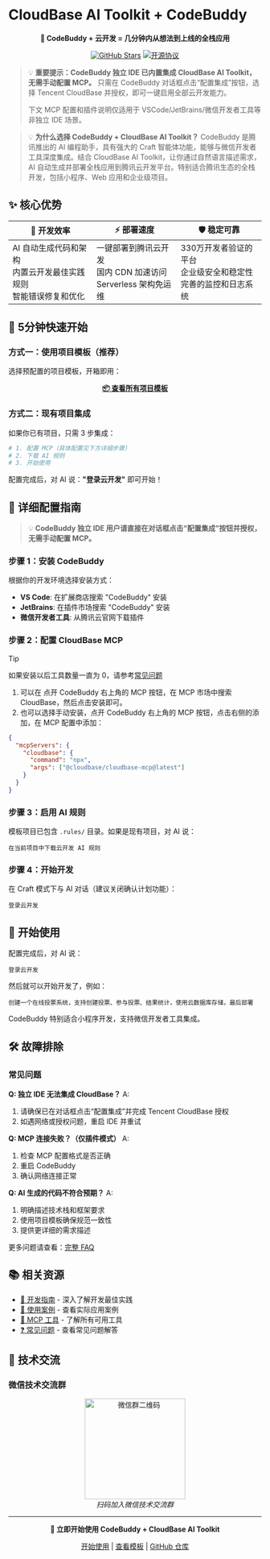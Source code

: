 # CloudBase AI Toolkit + CodeBuddy

<div align="center">

**🚀 CodeBuddy + 云开发 = 几分钟内从想法到上线的全栈应用**

[![GitHub Stars](https://img.shields.io/github/stars/TencentCloudBase/CloudBase-AI-ToolKit?style=social)](https://github.com/TencentCloudBase/CloudBase-AI-ToolKit)
[![开源协议](https://img.shields.io/badge/License-MIT-blue.svg)](https://github.com/TencentCloudBase/CloudBase-AI-ToolKit/blob/main/LICENSE)

</div>

> 💡 **重要提示：CodeBuddy 独立 IDE 已内置集成 CloudBase AI Toolkit，无需手动配置 MCP。**
> 只需在 CodeBuddy 对话框点击“配置集成”按钮，选择 Tencent CloudBase 并授权，即可一键启用全部云开发能力。
> 
> 下文 MCP 配置和插件说明仅适用于 VSCode/JetBrains/微信开发者工具等非独立 IDE 场景。

> 💡 **为什么选择 CodeBuddy + CloudBase AI Toolkit？**
> CodeBuddy 是腾讯推出的 AI 编程助手，具有强大的 Craft 智能体功能，能够与微信开发者工具深度集成。结合 CloudBase AI Toolkit，让你通过自然语言描述需求，AI 自动生成并部署全栈应用到腾讯云开发平台。特别适合腾讯生态的全栈开发，包括小程序、Web 应用和企业级项目。

## ✨ 核心优势

| 🎯 **开发效率** | ⚡ **部署速度** | 🛡️ **稳定可靠** |
|---|---|---|
| AI 自动生成代码和架构<br/>内置云开发最佳实践规则<br/>智能错误修复和优化 | 一键部署到腾讯云开发<br/>国内 CDN 加速访问<br/>Serverless 架构免运维 | 330万开发者验证的平台<br/>企业级安全和稳定性<br/>完善的监控和日志系统 |

## 🚀 5分钟快速开始

### 方式一：使用项目模板（推荐）

选择预配置的项目模板，开箱即用：

<div align="center">

**[📦 查看所有项目模板](../templates)**

</div>

### 方式二：现有项目集成

如果你已有项目，只需 3 步集成：

```bash
# 1. 配置 MCP（具体配置见下方详细步骤）
# 2. 下载 AI 规则
# 3. 开始使用
```

配置完成后，对 AI 说：**"登录云开发"** 即可开始！

## 🔧 详细配置指南

> 💡 **CodeBuddy 独立 IDE 用户请直接在对话框点击“配置集成”按钮并授权，无需手动配置 MCP。**

### 步骤 1：安装 CodeBuddy

根据你的开发环境选择安装方式：

- **VS Code**: 在扩展商店搜索 "CodeBuddy" 安装
- **JetBrains**: 在插件市场搜索 "CodeBuddy" 安装
- **微信开发者工具**: 从腾讯云官网下载插件

### 步骤 2：配置 CloudBase MCP

> [!TIP] 
> 如果安装以后工具数量一直为 0，请参考[常见问题](https://docs.cloudbase.net/ai/cloudbase-ai-toolkit/faq#mcp-%E6%98%BE%E7%A4%BA%E5%B7%A5%E5%85%B7%E6%95%B0%E9%87%8F%E4%B8%BA-0-%E6%80%8E%E4%B9%88%E5%8A%9E)

1. 可以在 点开 CodeBuddy 右上角的 MCP 按钮，在 MCP 市场中搜索 CloudBase，然后点击安装即可。
2. 也可以选择手动安装，点开 CodeBuddy 右上角的 MCP 按钮，点击右侧的添加，在 MCP 配置中添加：

```json
{
  "mcpServers": {
    "cloudbase": {
      "command": "npx",
      "args": ["@cloudbase/cloudbase-mcp@latest"]
    }
  }
}
```

### 步骤 3：启用 AI 规则

模板项目已包含 `.rules/` 目录。如果是现有项目，对 AI 说：
```
在当前项目中下载云开发 AI 规则
```

### 步骤 4：开始开发

在 Craft 模式下与 AI 对话（建议关闭确认计划功能）：

```
登录云开发
```

## 🎯 开始使用

配置完成后，对 AI 说：

```
登录云开发
```

然后就可以开始开发了，例如：

```
创建一个在线投票系统，支持创建投票、参与投票、结果统计，使用云数据库存储，最后部署
```

CodeBuddy 特别适合小程序开发，支持微信开发者工具集成。

## 🛠️ 故障排除

### 常见问题

**Q: 独立 IDE 无法集成 CloudBase？**
A:
1. 请确保已在对话框点击“配置集成”并完成 Tencent CloudBase 授权
2. 如遇网络或授权问题，重启 IDE 并重试

**Q: MCP 连接失败？（仅插件模式）**
A:
1. 检查 MCP 配置格式是否正确
2. 重启 CodeBuddy
3. 确认网络连接正常

**Q: AI 生成的代码不符合预期？**
A:
1. 明确描述技术栈和框架要求
2. 使用项目模板确保规范一致性
3. 提供更详细的需求描述

更多问题请查看：[完整 FAQ](../faq)

## 📚 相关资源

- [📖 开发指南](../development) - 深入了解开发最佳实践
- [🎯 使用案例](../examples) - 查看实际应用案例
- [🔧 MCP 工具](../mcp-tools) - 了解所有可用工具
- [❓ 常见问题](../faq) - 查看常见问题解答

## 💬 技术交流

### 微信技术交流群

<div align="center">
<img src="https://7463-tcb-advanced-a656fc-1257967285.tcb.qcloud.la/mcp/toolkit-qrcode.png" width="200" alt="微信群二维码"/>
<br/>
<i>扫码加入微信技术交流群</i>
</div>

---

<div align="center">

**🚀 立即开始使用 CodeBuddy + CloudBase AI Toolkit**

[开始使用](../getting-started) | [查看模板](../templates) | [GitHub 仓库](https://github.com/TencentCloudBase/CloudBase-AI-ToolKit)

</div>